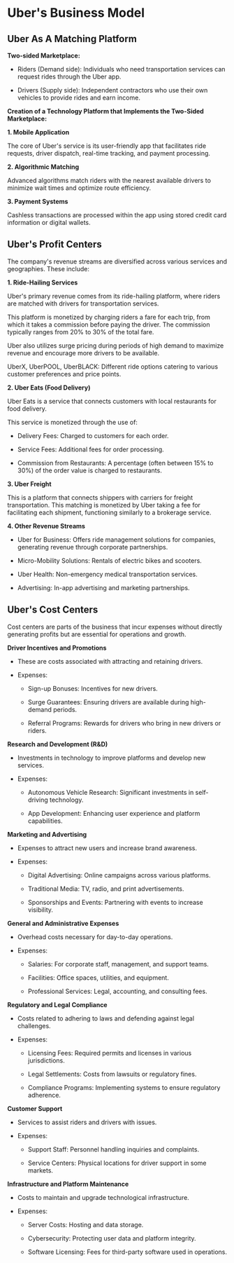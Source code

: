 # Uber's Business Model

## Uber As A Matching Platform

**Two-sided Marketplace:**

- Riders (Demand side): Individuals who need transportation services can request rides through the Uber app.

- Drivers (Supply side): Independent contractors who use their own vehicles to provide rides and earn income.

**Creation of a Technology Platform that Implements the Two-Sided Marketplace:**

**1. Mobile Application** 

The core of Uber's service is its user-friendly app that facilitates ride requests, driver dispatch, real-time tracking, and payment processing.

**2. Algorithmic Matching** 

Advanced algorithms match riders with the nearest available drivers to minimize wait times and optimize route efficiency.

**3. Payment Systems** 

Cashless transactions are processed within the app using stored credit card information or digital wallets.

## Uber's Profit Centers

The company's revenue streams are diversified across various services and geographies. These include:

**1. Ride-Hailing Services**

Uber's primary revenue comes from its ride-hailing platform, where riders are matched with drivers for transportation services.

This platform is monetized by charging riders a fare for each trip, from which it takes a commission before paying the driver. The commission typically ranges from 20% to 30% of the total fare.

Uber also utilizes surge pricing during periods of high demand to maximize revenue and encourage more drivers to be available.

UberX, UberPOOL, UberBLACK: Different ride options catering to various customer preferences and price points.

**2. Uber Eats (Food Delivery)**

Uber Eats is a service that connects customers with local restaurants for food delivery.

This service is monetized through the use of:

- Delivery Fees: Charged to customers for each order.

- Service Fees: Additional fees for order processing.

- Commission from Restaurants: A percentage (often between 15% to 30%) of the order value is charged to restaurants.

**3. Uber Freight**

This is a platform that connects shippers with carriers for freight transportation. This matching is monetized by Uber taking a fee for facilitating each shipment, functioning similarly to a brokerage service.

**4. Other Revenue Streams**

- Uber for Business: Offers ride management solutions for companies, generating revenue through corporate partnerships.

- Micro-Mobility Solutions: Rentals of electric bikes and scooters.

- Uber Health: Non-emergency medical transportation services.

- Advertising: In-app advertising and marketing partnerships.

## Uber's Cost Centers

Cost centers are parts of the business that incur expenses without directly generating profits but are essential for operations and growth.

**Driver Incentives and Promotions**

- These are costs associated with attracting and retaining drivers.

- Expenses:

  - Sign-up Bonuses: Incentives for new drivers.

  - Surge Guarantees: Ensuring drivers are available during high-demand periods.

  - Referral Programs: Rewards for drivers who bring in new drivers or riders.

**Research and Development (R&D)**

- Investments in technology to improve platforms and develop new services.

- Expenses:

  - Autonomous Vehicle Research: Significant investments in self-driving technology.

  - App Development: Enhancing user experience and platform capabilities.

**Marketing and Advertising**

- Expenses to attract new users and increase brand awareness.

- Expenses:

  - Digital Advertising: Online campaigns across various platforms.

  - Traditional Media: TV, radio, and print advertisements.

  - Sponsorships and Events: Partnering with events to increase visibility.

**General and Administrative Expenses**

- Overhead costs necessary for day-to-day operations.

- Expenses:

  - Salaries: For corporate staff, management, and support teams.

  - Facilities: Office spaces, utilities, and equipment.

  - Professional Services: Legal, accounting, and consulting fees.

**Regulatory and Legal Compliance**

- Costs related to adhering to laws and defending against legal challenges.

- Expenses:

  - Licensing Fees: Required permits and licenses in various jurisdictions.

  - Legal Settlements: Costs from lawsuits or regulatory fines.

  - Compliance Programs: Implementing systems to ensure regulatory adherence.

**Customer Support**

- Services to assist riders and drivers with issues.

- Expenses:

  - Support Staff: Personnel handling inquiries and complaints.

  - Service Centers: Physical locations for driver support in some markets.

**Infrastructure and Platform Maintenance**

- Costs to maintain and upgrade technological infrastructure.

- Expenses:

  - Server Costs: Hosting and data storage.

  - Cybersecurity: Protecting user data and platform integrity.

  - Software Licensing: Fees for third-party software used in operations.
